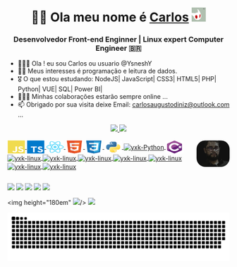 <h1 align="center">🧑‍💻 Ola meu nome é <a href="https://github.com/ysneshy" target="_blank">Carlos</a> 
<img src="https://github.com/ysneshy/ysneshy/blob/main/gh.gif" height="32"/></h1>
<h3 align="center">Desenvolvedor Front-end Enginner | Linux expert Computer Engineer 🇧🇷 </h3> 

- 👨🏾‍🎓 Ola ! eu sou Carlos ou usuario @YsneshY
- 🧑‍💻 Meus interesses é programação e leitura de dados.
- 🎖️ O que estou estudando: NodeJS| JavaScript| CSS3| HTML5| PHP| Python| VUE| SQL| Power BI| 
- 🧑🏾‍🔧 Minhas colaborações estarão sempre online ...
- 📫 Obrigado por sua visita deixe Email: carlosaugustodiniz@outlook.com ...

<div align="center">

  <a href="https://github.com/ysneshy">
  <img height="180em" src="https://github-readme-stats.vercel.app/api?username=ysneshy&show_icons=true&theme=gruvbox&include_all_commits=true&count_private=true"/>
  <img height="180em" src="https://github-readme-stats.vercel.app/api/top-langs/?username=rafaballerini&layout=compact&langs_count=7&theme=gruvbox"/>
</div>
<div style="display: inline_block"><br>
 <img align="right" alt="yxk-pic" height="60" style="border-radius:20px;" src="https://github.com/ysneshy/ysneshy/blob/main/301658553_1624630064598940_7193217128570879482_n.jpg">
 <img align="center" alt="yxk-Js" height="30" width="40" src="https://raw.githubusercontent.com/devicons/devicon/master/icons/javascript/javascript-plain.svg">
 <img align="center" alt="yxk-Ts" height="30" width="40" src="https://raw.githubusercontent.com/devicons/devicon/master/icons/typescript/typescript-plain.svg">
 <img align="center" alt="yxk-React" height="30" width="40" src="https://raw.githubusercontent.com/devicons/devicon/master/icons/react/react-original.svg">
 <img align="center" alt="yxk-HTML" height="30" width="40" src="https://raw.githubusercontent.com/devicons/devicon/master/icons/html5/html5-original.svg">
 <img align="center" alt="yxk-CSS" height="30" width="40" src="https://raw.githubusercontent.com/devicons/devicon/master/icons/css3/css3-original.svg">
 <img align="center" alt="yxk-Python" height="30" width="40" src="https://raw.githubusercontent.com/devicons/devicon/master/icons/python/python-original.svg">
 <img align="center" alt="yxk-Python" height="30" width="40" src="https://cdn.jsdelivr.net/gh/devicons/devicon/icons/php/php-original.svg" />
 <img align="center" alt="yxk-Csharp" height="30" width="40" src="https://raw.githubusercontent.com/devicons/devicon/master/icons/csharp/csharp-original.svg">
  <img align="center" alt="yxk-linux" height="30" width="40"src="https://cdn.jsdelivr.net/gh/devicons/devicon/icons/nodejs/nodejs-original.svg" />
  <img align="center" alt="yxk-linux" height="30" width="40" src="https://cdn.jsdelivr.net/gh/devicons/devicon/icons/linux/linux-original.svg" />
  <img align="center" alt="yxk-linux" height="30" width="40" src="https://cdn.jsdelivr.net/gh/devicons/devicon/icons/gentoo/gentoo-plain.svg" />
  <img align="center" alt="yxk-linux" height="30" width="40" src="https://cdn.jsdelivr.net/gh/devicons/devicon/icons/vscode/vscode-original.svg" />     <img align="center" alt="yxk-linux" height="30" width="40" src="https://cdn.jsdelivr.net/gh/devicons/devicon/icons/arduino/arduino-original-wordmark.svg" /> <img align="center" alt="yxk-linux" height="30" width="40" src="https://cdn.jsdelivr.net/gh/devicons/devicon/icons/godot/godot-original.svg" />
  <img align="center" alt="yxk-linux" height="30" width="40" src="https://cdn.jsdelivr.net/gh/devicons/devicon/icons/apache/apache-original.svg" />

  </div>
          
  ##
 
<div> 
  <a href="https://www.youtube.com/channel/UCiZ5qCAO5aATSZD8XjLz1pQ" target="_blank"><img src="https://img.shields.io/badge/YouTube-FF0000?style=for-the-badge&logo=youtube&logoColor=white" target="_blank"></a>
  <a href="https://instagram.com/ysneshy" target="_blank"><img src="https://img.shields.io/badge/-Instagram-%23E4405F?style=for-the-badge&logo=instagram&logoColor=white" target="_blank"></a>
  <a href = "mailto:ysneshy@gmail.com"><img src="https://img.shields.io/badge/-Gmail-%23333?style=for-the-badge&logo=gmail&logoColor=white" target="_blank"></a>
  <a href="https://www.linkedin.com/in/ysneshy" target="_blank"><img src="https://img.shields.io/badge/-LinkedIn-%230077B5?style=for-the-badge&logo=linkedin&logoColor=white" target="_blank"></a> 
  <a href="https://www.facebook.com/ysneshy" target="_blank"><img src="https://img.shields.io/badge/Facebook-1877F2?style=for-the-badge&logo=facebook&logoColor=white" target="_blank"></a> 
  
 <img height="180em" ![](https://github-profile-summary-cards.vercel.app/api/cards/profile-details?username=ysneshy&theme=solarized_dark)/>  ![](https://github-profile-summary-cards.vercel.app/api/cards/productive-time?username=ysneshy&theme=solarized_dark)
 

![Snake animation](https://github.com/ysneshy/ysneshy/blob/main/github-contribution-grid-snake.svg)

 
</div>


